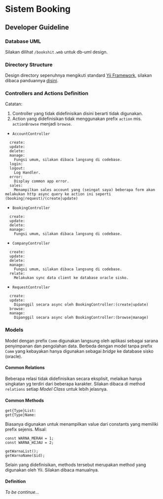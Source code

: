 # Sistem Booking

## Developer Guideline

### Database UML
Silakan dilihat `/bookshit.wmb` untuk db-uml design.

### Directory Structure
Design directory sepenuhnya mengikuti standard [Yii Framework](http://www.yiiframework.com), silakan dibaca panduannya [disini](http://www.yiiframework.com/doc/).

### Controllers and Actions Definition
Catatan:  
1. Controller yang tidak didefinisikan disini berarti tidak digunakan.
2. Action yang didefinisikan tidak menggunakan prefix `action` mis. `actionBrowse` menjadi `browse`.

* `AccountController`
```
  create:
  update:
  delete:
  manage:
    Fungsi umum, silakan dibaca langsung di codebase.
  login:
  logout:
    Log Handler.
  error:
    Display common app error.
  sales:
    Menampilkan sales account yang (seingat saya) beberapa form akan melakukan http async query ke action ini seperti (booking|request)/(create|update)
```

* `BookingController`
```
  create:
  update:
  delete:
  manage:
    Fungsi umum, silakan dibaca langsung di codebase.
```

* `CompanyController`
```
  create:
  update:
  delete:
  manage:
    Fungsi umum, silakan dibaca langsung di codebase.
  relate:
	Melakukan sync data client ke database oracle sisko.
```

* `RequestController`
```
  create:
  update:
    Dipanggil secara async oleh BookingController:(create|update)
  browse:
  manage:
    Dipanggil secara async oleh BookingController:(browse|manage)
```

### Models
Model dengan prefix `Comm` digunakan langsung oleh aplikasi sebagai sarana penyimpanan dan pengolahan data. Berbeda dengan model tanpa prefix `Comm` yang kebayakan hanya digunakan sebagai *bridge* ke database sisko (oracle).

#### Common Relations
Beberapa relasi tidak didefinisikan secara eksplisit, melaikan hanya singkatan yg terdiri dari beberapa karakter. Silakan dibaca di method `relations` setiap *Model Class* untuk lebih jelasnya.

#### Common Methods
```
get{Type}List:
get{Type}Name:
```
Biasanya digunakan untuk menampilkan value dari constants yang memiliki prefix sejenis.
Misal:
```
const WARNA_MERAH = 1;
const WARNA_HIJAU = 2;

getWarnaList();
getWarnaName($id);
```

Selain yang didefinisikan, methods tersebut merupakan method yang digunakan oleh Yii. Silakan dibaca manualnya.

#### Definition
*To be continue...*